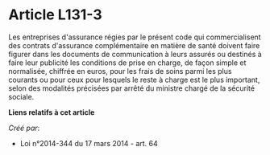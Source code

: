 # Article L131-3

Les entreprises d'assurance régies par le présent code qui commercialisent des contrats d'assurance complémentaire en matière
de santé doivent faire figurer dans les documents de communication à leurs assurés ou destinés à faire leur publicité les
conditions de prise en charge, de façon simple et normalisée, chiffrée en euros, pour les frais de soins parmi les plus
courants ou pour ceux pour lesquels le reste à charge est le plus important, selon des modalités précisées par arrêté du
ministre chargé de la sécurité sociale.

**Liens relatifs à cet article**

_Créé par_:

  - Loi n°2014-344 du 17 mars 2014 - art. 64
